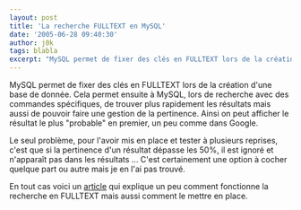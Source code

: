 ```yaml
---
layout: post
title: 'La recherche FULLTEXT en MySQL'
date: '2005-06-28 09:40:30'
author: j0k
tags: blabla
excerpt: "MySQL permet de fixer des clés en FULLTEXT lors de la création d'une base de donnée. Cela permet ensuite à MySQL, lors de recherche avec des commandes spécifiques, de trouver plus rapidement les résultats mais aussi de pouvoir faire une gestion de la pertinence. Ainsi on peut afficher le résultat le plus \"probable\" en premier, un peu comme dans Google.     \nLe      …"
---
```


MySQL permet de fixer des clés en FULLTEXT lors de la création d'une base de donnée. Cela permet ensuite à MySQL, lors de recherche avec des commandes spécifiques, de trouver plus rapidement les résultats mais aussi de pouvoir faire une gestion de la pertinence. Ainsi on peut afficher le résultat le plus "probable" en premier, un peu comme dans Google.

Le seul problème, pour l'avoir mis en place et tester à plusieurs reprises, c'est que si la pertinence d'un résultat dépasse les 50%, il est ignoré et n'apparaît pas dans les résultats ... C'est certainement une option à cocher quelque part ou autre mais je en l'ai pas trouvé.

En tout cas voici un [article](http://www.databasejournal.com/features/mysql/article.php/3512461) qui explique un peu comment fonctionne la recherche en FULLTEXT mais aussi comment le mettre en place.
